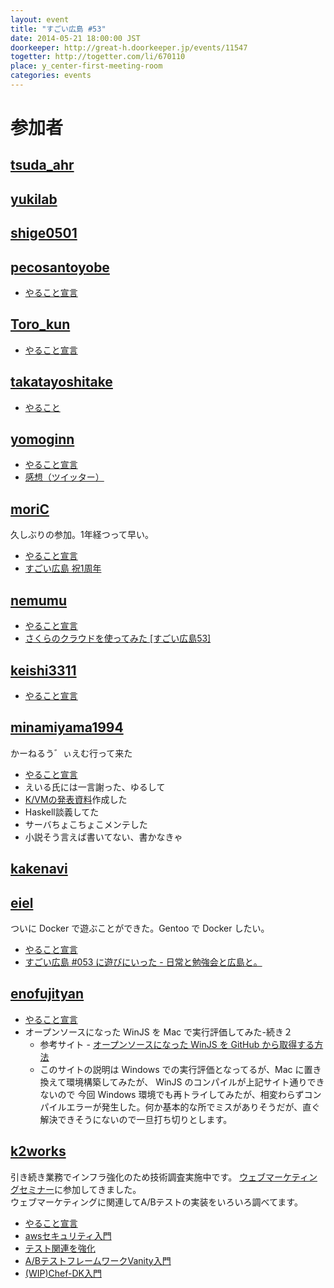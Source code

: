 ```yaml
---
layout: event
title: "すごい広島 #53"
date: 2014-05-21 18:00:00 JST
doorkeeper: http://great-h.doorkeeper.jp/events/11547
togetter: http://togetter.com/li/670110
place: y_center-first-meeting-room
categories: events
---
```


# 参加者


## [tsuda_ahr](http://twitter.com/tsuda_ahr)


## [yukilab](http://twitter.com/yukilab)


## [shige0501](https://github.com/shige0501)


## [pecosantoyobe](http://twitter.com/pecosantoyobe)

* [やること宣言](https://github.com/great-h/great-h.github.io/issues/933)


## [Toro_kun](https://twitter.com/Toro_kun)

* [やること宣言](https://github.com/great-h/great-h.github.io/issues/940)


## [takatayoshitake](http://twitter.com/takatayoshitake)

* [やること](https://github.com/great-h/great-h.github.io/issues/942)

## [yomoginn](https://github.com/yomoginn)

* [やること宣言](https://github.com/great-h/great-h.github.io/issues/928)
* [感想（ツイッター）](https://twitter.com/moriyomogi/status/469101982611828736)

## [moriC](https://github.com/moriC)

久しぶりの参加。1年経つって早い。

* [やること宣言](https://github.com/great-h/great-h.github.io/issues/937)
* [すごい広島 祝1周年](http://moric-life.tumblr.com/post/86395740811/1)

## [nemumu](https://github.com/nemumu)

* [やること宣言](https://github.com/great-h/great-h.github.io/issues/938)
* [さくらのクラウドを使ってみた [すごい広島53]](http://nemumu.hateblo.jp/entry/2014/06/17/234553)


## [keishi3311](https://github.com/keishi3311)

* [やること宣言](https://github.com/great-h/great-h.github.io/issues/926)


## [minamiyama1994](https://github.com/minamiyama1994)

かーねるう゛ぃえむ行って来た

* [やること宣言](https://github.com/great-h/great-h.github.io/issues/924)
* えいる氏には一言謝った、ゆるして
* [K/VMの発表資料](https://docs.google.com/presentation/d/19CqtAnfRbwrNQcGQZ1QLtB7ylOUzeZ91URk6iFGBENk/edit?usp=sharing)作成した
* Haskell談義してた
* サーバちょこちょこメンテした
* 小説そう言えば書いてない、書かなきゃ

## [kakenavi](http://twitter.com/kakenavi)


## [eiel](http://eiel.info/)

ついに Docker で遊ぶことができた。Gentoo で Docker したい。

* [やること宣言](https://github.com/great-h/great-h.github.io/issues/929)
* [すごい広島 #053 に遊びにいった - 日常と勉強会と広島と。](http://eielh-life.tumblr.com/post/86464702178/053)


## [enofujityan](http://twitter.com/enofujityan)

* [やること宣言](https://github.com/great-h/great-h.github.io/issues/936)
* オープンソースになった WinJS を Mac で実行評価してみた-続き２
  * 参考サイト - [オープンソースになった WinJS を GitHub から取得する方法](http://blogs.msdn.com/b/osamum/archive/2014/04/22/winjs-github.aspx?utm_source=twitterfeed&utm_medium=twitter)
  * このサイトの説明は Windows での実行評価となってるが、Mac に置き換えて環境構築してみたが、 WinJS のコンパイルが上記サイト通りできないので
今回 Windows 環境でも再トライしてみたが、相変わらずコンパイルエラーが発生した。何か基本的な所でミスがありそうだが、直ぐ解決できそうにないので一旦打ち切りとします。


## [k2works](https://github.com/k2works)

引き続き業務でインフラ強化のため技術調査実施中です。
[ウェブマーケティングセミナー](http://www.hibis.jp/%E3%82%A4%E3%83%99%E3%83%B3%E3%83%88%E6%83%85%E5%A0%B1/%E3%81%AF%E3%81%98%E3%82%81%E3%81%A6%E5%88%86%E3%81%8B%E3%82%8B-%E3%82%A6%E3%82%A7%E3%83%96%E3%83%9E%E3%83%BC%E3%82%B1%E3%83%86%E3%82%A3%E3%83%B3%E3%82%B0%E3%82%BB%E3%83%9F%E3%83%8A%E3%83%BC-%E5%85%AC%E9%96%8B%E3%82%BB%E3%83%9F%E3%83%8A%E3%83%BC/)に参加してきました。  
ウェブマーケティングに関連してA/Bテストの実装をいろいろ調べてます。

* [やること宣言](https://github.com/great-h/great-h.github.io/issues/941)
* [awsセキュリティ入門](https://github.com/k2works/aws_security_introduction)
* [テスト関連を強化](https://github.com/LeanEC/mvp_smoke_tester)
* [A/BテストフレームワークVanity入門](https://github.com/k2works/vanity_introduction)
* [(WIP)Chef-DK入門](https://github.com/k2works/Chef-DK_introduction)
